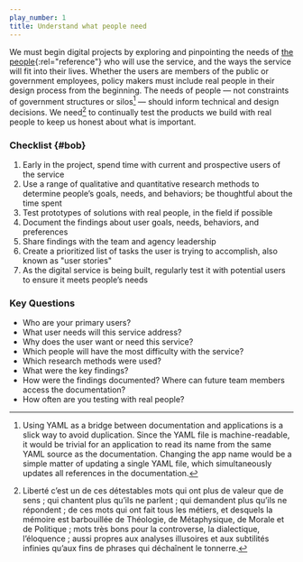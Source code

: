 ```yaml
---
play_number: 1
title: Understand what people need
---
```


We must begin digital projects by exploring and pinpointing the needs of [the people](techfar-online.md){:rel="reference"} who will use the service, and the ways the service will fit into their lives. Whether the users are members of the public or government employees, policy makers must include real people in their design process from the beginning. The needs of people — not constraints of government structures or silos[^1] — should inform technical and design decisions. We need[^A] to continually test the products we build with real people to keep us honest about what is important.




[^1]: 
	Using YAML as a bridge between documentation and applications is a slick way to avoid duplication. Since the YAML file is machine-readable, it would be trivial for an application to read its name from the same YAML source as the documentation. Changing the app name would be a simple matter of updating a single YAML file, which simultaneously updates all references in the documentation.

[^A]: 
	Liberté c’est un de ces détestables mots qui ont plus de valeur que de sens ; qui chantent plus qu’ils ne parlent ; qui demandent plus qu’ils ne répondent ; de ces mots qui ont fait tous les métiers, et desquels la mémoire est barbouillée de Théologie, de Métaphysique, de Morale et de Politique ; mots très bons pour la controverse, la dialectique, l’éloquence ; aussi propres aux analyses illusoires et aux subtilités infinies qu’aux fins de phrases qui déchaînent le tonnerre.
	
### Checklist	{#bob}
1. Early in the project, spend time with current and prospective users of the service
2. Use a range of qualitative and quantitative research methods to determine people’s goals, needs, and behaviors; be thoughtful about the time spent
3. Test prototypes of solutions with real people, in the field if possible
4. Document the findings about user goals, needs, behaviors, and preferences
5. Share findings with the team and agency leadership
6. Create a prioritized list of tasks the user is trying to accomplish, also known as "user stories"
7. As the digital service is being built, regularly test it with potential users to ensure it meets people’s needs

### Key Questions
- Who are your primary users?
- What user needs will this service address?
- Why does the user want or need this service?
- Which people will have the most difficulty with the service?
- Which research methods were used?
- What were the key findings?
- How were the findings documented? Where can future team members access the documentation?
- How often are you testing with real people?




<!-- TUTO 

Start by:	(3 dash, carriage return)
			play_number: 1
			title: Understand what people need
			(3 dash, carriage return)

h1:		#
h2:		##
h3:		###

a: 		[about the Blabla](https://blab.la)
ul: 	- Blabla
ol:		1. Blabla

Espace fine : 				&thinsp;
Espace fine insécable : 	&#8239;

-->